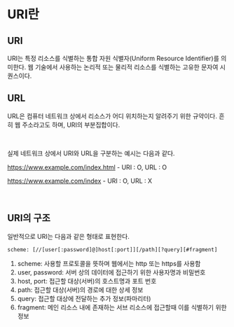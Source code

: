 # URI란

## URI

URI는 특정 리소스를 식별하는 통합 자원 식별자(Uniform Resource Identifier)를 의미한다. 웹 기술에서 사용하는 논리적 또는 물리적 리소스를 식별하는 고유한 문자여 시퀀스이다.

## URL

URL은 컴퓨터 네트워크 상에서 리소스가 어디 위치하는지 알려주기 위한 규약이다. 흔히 웹 주소라고도 하며, URI의 부분집합이다.

<br/>

실제 네트워크 상에서 URI와 URL을 구분하는 예시는 다음과 같다.

https://www.example.com/index.html - URI : O, URL : O

https://www.example.com/index - URI : O, URL : X

<br/>

## URI의 구조

일반적으로 URI는 다음과 같은 형태로 표현한다.

```
scheme: [//[user[:password]@]host[:port]][/path][?query][#fragment]
```

1. scheme: 사용할 프로토콜을 뜻하며 웹에서는 http 또는 https를 사용함
2. user, password: 서버 상의 데이터에 접근하기 위한 사용자명과 비밀번호
3. host, port: 접근할 대상(서버)의 호스트명과 포트 번호
4. path: 접근할 대상(서버)의 경로에 대한 상세 정보
5. query: 접근할 대상에 전달하는 추가 정보(파마리터)
6. fragment: 메인 리소스 내에 존재하는 서브 리소스에 접근할때 이를 식별하기 위한 정보